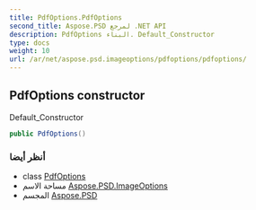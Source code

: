 ```yaml
---
title: PdfOptions.PdfOptions
second_title: Aspose.PSD لمرجع .NET API
description: PdfOptions البناء. Default_Constructor
type: docs
weight: 10
url: /ar/net/aspose.psd.imageoptions/pdfoptions/pdfoptions/
---
```

## PdfOptions constructor

Default_Constructor

```csharp
public PdfOptions()
```

### أنظر أيضا

* class [PdfOptions](../)
* مساحة الاسم [Aspose.PSD.ImageOptions](../../pdfoptions/)
* المجسم [Aspose.PSD](../../../)



